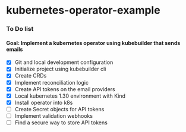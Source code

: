 # kubernetes-operator-example

### To Do list
#### Goal: Implement a kubernetes operator using kubebuilder that sends emails 

- [x] Git and local development configuration 
- [x] Initialize project using kubebuilder cli 
- [x] Create CRDs 
- [x] Implement reconciliation logic
- [x] Create API tokens on the email providers 
- [x] Local kubernetes 1.30 environment with Kind 
- [x] Install operator into k8s
- [ ] Create Secret objects for API tokens
- [ ] Implement validation webhooks  
- [ ] Find a secure way to store API tokens